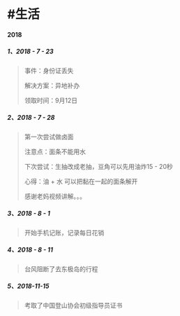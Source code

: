# \#生活

#### 2018

##### 1、2018 - 7 - 23

> 事件：身份证丢失
>
> 解决方案：异地补办
>
> 领取时间：9月12日

##### 2、2018 - 7 - 28

> 第一次尝试做卤面
>
> 注意点：面条不能用水
>
> 下次尝试：生抽改成老抽，豆角可以先用油炸15 - 20秒
>
> 心得：油 + 水 可以把黏在一起的面条解开
>
> 感谢老妈视频讲解。。。

##### 3、2018 - 8 - 1

> 开始手机记账，记录每日花销

##### 4、2018 - 8 - 11

> 台风阻断了去东极岛的行程

##### 5、2018-11-15

> 考取了中国登山协会初级指导员证书



